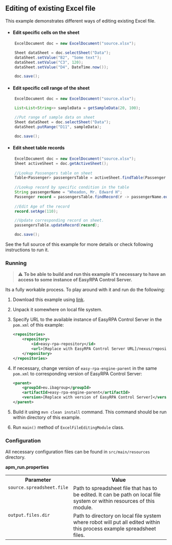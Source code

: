 ## Editing of existing Excel file

This example demonstrates different ways of editing existing Excel file.  

* #### Edit specific cells on the sheet     
```Java
    ExcelDocument doc = new ExcelDocument("source.xlsx");

    Sheet dataSheet = doc.selectSheet("Data");
    dataSheet.setValue("B2", "Some text");
    dataSheet.setValue("C3", 120);
    dataSheet.setValue("D4", DateTime.now());

    doc.save();
```

* #### Edit specific cell range of the sheet     
```Java
    ExcelDocument doc = new ExcelDocument("source.xlsx");

    List<List<String>> sampleData = getSampleData(20, 100);

    //Put range of sample data on sheet
    Sheet dataSheet = doc.selectSheet("Data");
    dataSheet.putRange("D11", sampleData);

    doc.save();
```

* #### Edit sheet table records     
```Java
    ExcelDocument doc = new ExcelDocument("source.xlsx");
    Sheet activeSheet = doc.getActiveSheet();
    
    //Lookup Passengers table on sheet
    Table<Passenger> passengersTable = activeSheet.findTable(Passenger.class, "Passenger Id", "Name");
 
    //Lookup record by specific condition in the table
    String passengerName = "Wheadon, Mr. Edward H";
    Passenger record = passengersTable.findRecord(r -> passengerName.equals(r.getName()));
    
    //Edit Age of the record
    record.setAge(110);

    //Update corresponding record on sheet.
    passengersTable.updateRecord(record);

    doc.save();
```

See the full source of this example for more details or check following instructions to run it.

### Running

>:warning: **To be able to build and run this example it's necessary to have an access
>to some instance of EasyRPA Control Server.**   

Its a fully workable process. To play around with it and run do the following:
1. Download this example using [link][down_git_link].  
2. Unpack it somewhere on local file system.
3. Specify URL to the available instance of EasyRPA Control Server in the `pom.xml` of this example:
    ```xml
    <repositories>
        <repository>
            <id>easy-rpa-repository</id>
            <url>[Replace with EasyRPA Control Server URL]/nexus/repository/easyrpa/</url>
        </repository>
    </repositories>
    ```
4. If necessary, change version of `easy-rpa-engine-parent` in the same `pom.xml` to corresponding version of 
EasyRPA Control Server:
    ```xml
    <parent>
        <groupId>eu.ibagroup</groupId>
        <artifactId>easy-rpa-engine-parent</artifactId>
        <version>[Replace with version of EasyRPA Control Server]</version>
    </parent>
    ```
 
5. Build it using `mvn clean install` command. This command should be run within directory of this example.
6. Run `main()` method of `ExcelFileEditingModule` class.

[down_git_link]: https://downgit.github.io/#/home?url=https://github.com/easy-rpa/openframework/tree/main/examples/excel/excel-file-editing

### Configuration

All necessary configuration files can be found in `src/main/resources` directory.

**apm_run.properties**

<table>
    <tr><th>Parameter</th><th>Value</th></tr>
    <tr><td valign="top"><code>source.spreadsheet.file</code></td><td>
        Path to spreadsheet file that has to be edited. It can be path on local file system or within resources of 
        this module.
    </td></tr>
    <tr><td valign="top"><code>output.files.dir</code></td><td>
        Path to directory on local file system where robot will put all edited within this process example spreadsheet 
        files. 
    </td></tr>    
</table>